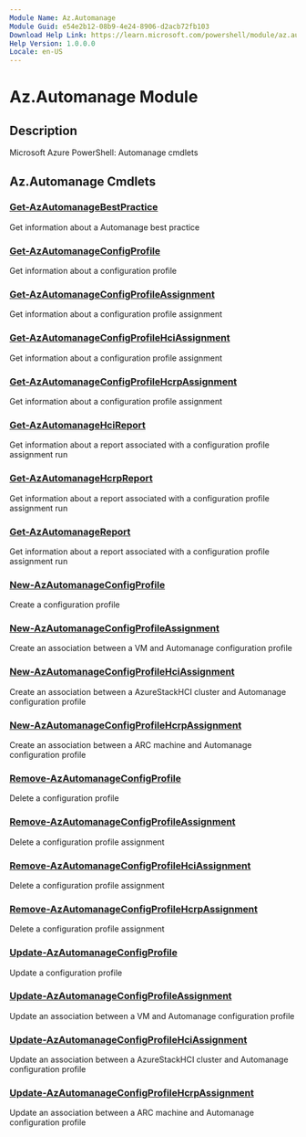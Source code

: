 ```yaml
---
Module Name: Az.Automanage
Module Guid: e54e2b12-08b9-4e24-8906-d2acb72fb103
Download Help Link: https://learn.microsoft.com/powershell/module/az.automanage
Help Version: 1.0.0.0
Locale: en-US
---
```


# Az.Automanage Module
## Description
Microsoft Azure PowerShell: Automanage cmdlets

## Az.Automanage Cmdlets
### [Get-AzAutomanageBestPractice](Get-AzAutomanageBestPractice.md)
Get information about a Automanage best practice

### [Get-AzAutomanageConfigProfile](Get-AzAutomanageConfigProfile.md)
Get information about a configuration profile

### [Get-AzAutomanageConfigProfileAssignment](Get-AzAutomanageConfigProfileAssignment.md)
Get information about a configuration profile assignment

### [Get-AzAutomanageConfigProfileHciAssignment](Get-AzAutomanageConfigProfileHciAssignment.md)
Get information about a configuration profile assignment

### [Get-AzAutomanageConfigProfileHcrpAssignment](Get-AzAutomanageConfigProfileHcrpAssignment.md)
Get information about a configuration profile assignment

### [Get-AzAutomanageHciReport](Get-AzAutomanageHciReport.md)
Get information about a report associated with a configuration profile assignment run

### [Get-AzAutomanageHcrpReport](Get-AzAutomanageHcrpReport.md)
Get information about a report associated with a configuration profile assignment run

### [Get-AzAutomanageReport](Get-AzAutomanageReport.md)
Get information about a report associated with a configuration profile assignment run

### [New-AzAutomanageConfigProfile](New-AzAutomanageConfigProfile.md)
Create a configuration profile

### [New-AzAutomanageConfigProfileAssignment](New-AzAutomanageConfigProfileAssignment.md)
Create an association between a VM and Automanage configuration profile

### [New-AzAutomanageConfigProfileHciAssignment](New-AzAutomanageConfigProfileHciAssignment.md)
Create an association between a AzureStackHCI cluster and Automanage configuration profile

### [New-AzAutomanageConfigProfileHcrpAssignment](New-AzAutomanageConfigProfileHcrpAssignment.md)
Create an association between a ARC machine and Automanage configuration profile

### [Remove-AzAutomanageConfigProfile](Remove-AzAutomanageConfigProfile.md)
Delete a configuration profile

### [Remove-AzAutomanageConfigProfileAssignment](Remove-AzAutomanageConfigProfileAssignment.md)
Delete a configuration profile assignment

### [Remove-AzAutomanageConfigProfileHciAssignment](Remove-AzAutomanageConfigProfileHciAssignment.md)
Delete a configuration profile assignment

### [Remove-AzAutomanageConfigProfileHcrpAssignment](Remove-AzAutomanageConfigProfileHcrpAssignment.md)
Delete a configuration profile assignment

### [Update-AzAutomanageConfigProfile](Update-AzAutomanageConfigProfile.md)
Update a configuration profile

### [Update-AzAutomanageConfigProfileAssignment](Update-AzAutomanageConfigProfileAssignment.md)
Update an association between a VM and Automanage configuration profile

### [Update-AzAutomanageConfigProfileHciAssignment](Update-AzAutomanageConfigProfileHciAssignment.md)
Update an association between a AzureStackHCI cluster and Automanage configuration profile

### [Update-AzAutomanageConfigProfileHcrpAssignment](Update-AzAutomanageConfigProfileHcrpAssignment.md)
Update an association between a ARC machine and Automanage configuration profile

